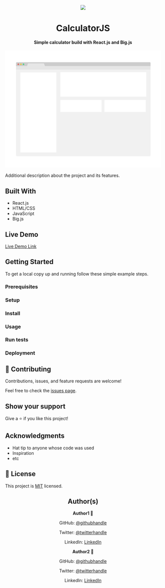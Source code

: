 <p align="center">
  <img src="https://img.shields.io/badge/Microverse-blueviolet">
</p>
  
<h1 align="center">
  CalculatorJS
</h1>

<h4 align="center">
  Simple calculator build with React.js and Big.js
</h4>

<p align="center">
  <img src="./app_screenshot.png">
</p>
  
Additional description about the project and its features.

## Built With

- React.js
- HTML/CSS
- JavaScript
- Big.js

## Live Demo

[Live Demo Link](https://calcreact223.herokuapp.com)


## Getting Started


To get a local copy up and running follow these simple example steps.

### Prerequisites

### Setup

### Install

### Usage

### Run tests

### Deployment


## 🤝 Contributing

Contributions, issues, and feature requests are welcome!

Feel free to check the [issues page](issues/).

## Show your support

Give a ⭐️ if you like this project!

## Acknowledgments

- Hat tip to anyone whose code was used
- Inspiration
- etc

## 📝 License

This project is [MIT](lic.url) licensed.

<h2 align="center">
  Author(s)  
</h2>

<p align="center">
  <strong>Author1 👤</strong>  
</p>

<p align="center">
  GitHub: <a href="https://github.com/githubhandle">@githubhandle</a>
</p>
<p align="center">
  Twitter: <a href="https://twitter.com/twitterhandle">@twitterhandle</a>  
</p>
<p align="center">
  LinkedIn: <a href="https://linkedin.com/linkedinhandle">LinkedIn</a>
</p>

<p align="center">
  <strong>Author2 👤</strong>  
</p>

<p align="center">
  GitHub: <a href="https://github.com/githubhandle">@githubhandle</a>
</p>
<p align="center">
  Twitter: <a href="https://twitter.com/twitterhandle">@twitterhandle</a>  
</p>
<p align="center">
  LinkedIn: <a href="https://linkedin.com/linkedinhandle">LinkedIn</a>
</p>
